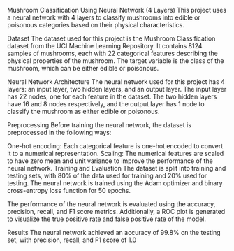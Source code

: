 Mushroom Classification Using Neural Network (4 Layers)
This project uses a neural network with 4 layers to classify mushrooms into edible or poisonous categories based on their physical characteristics.

Dataset
The dataset used for this project is the Mushroom Classification dataset from the UCI Machine Learning Repository. It contains 8124 samples of mushrooms, each with 22 categorical features describing the physical properties of the mushroom. The target variable is the class of the mushroom, which can be either edible or poisonous.

Neural Network Architecture
The neural network used for this project has 4 layers: an input layer, two hidden layers, and an output layer. The input layer has 22 nodes, one for each feature in the dataset. The two hidden layers have 16 and 8 nodes respectively, and the output layer has 1 node to classify the mushroom as either edible or poisonous.

Preprocessing
Before training the neural network, the dataset is preprocessed in the following ways:

One-hot encoding: Each categorical feature is one-hot encoded to convert it to a numerical representation.
Scaling: The numerical features are scaled to have zero mean and unit variance to improve the performance of the neural network.
Training and Evaluation
The dataset is split into training and testing sets, with 80% of the data used for training and 20% used for testing. The neural network is trained using the Adam optimizer and binary cross-entropy loss function for 50 epochs.

The performance of the neural network is evaluated using the accuracy, precision, recall, and F1 score metrics. Additionally, a ROC plot is generated to visualize the true positive rate and false positive rate of the model.

Results
The neural network achieved an accuracy of 99.8% on the testing set, with precision, recall, and F1 score of 1.0
